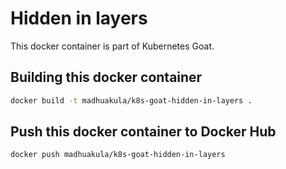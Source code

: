 # Hidden in layers

This docker container is part of Kubernetes Goat.

## Building this docker container

```bash
docker build -t madhuakula/k8s-goat-hidden-in-layers .
```

## Push this docker container to Docker Hub

```bash
docker push madhuakula/k8s-goat-hidden-in-layers
```
